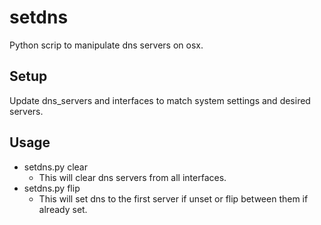 # setdns
Python scrip to manipulate dns servers on osx.

## Setup
Update dns_servers and interfaces to match system settings and desired servers.

## Usage
* setdns.py clear
  - This will clear dns servers from all interfaces.
* setdns.py flip
  - This will set dns to the first server if unset or flip between them if already set.
